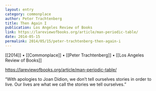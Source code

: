 ```yaml
---
layout: entry
category: commonplace
author: Peter Trachtenberg
title: Then Again I
publication: Los Angeles Review of Books
link: https://lareviewofbooks.org/article/man-periodic-table/
date: 2014-05-15
permalink: 2014/05/15/peter-trachtenberg-then-again-i
---
```


[[2014]] • [[Commonplace]] • [[Peter Trachtenberg]] • [[Los Angeles Review of Books]]

https://lareviewofbooks.org/article/man-periodic-table/

“With apologies to Joan Didion, we don’t tell ourselves stories in order to live. Our lives are what we call the stories we tell ourselves.”